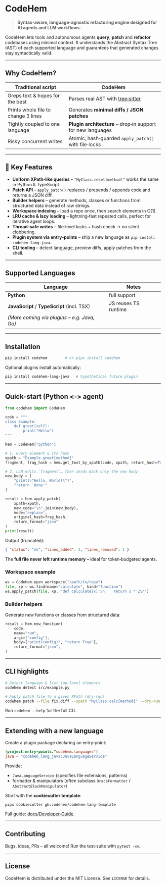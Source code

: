 # CodeHem

> **Syntax‑aware, language‑agnostic refactoring engine designed for AI agents and LLM workflows.**

CodeHem lets tools and autonomous agents **query**, **patch** and **refactor** codebases using minimal context. It understands the Abstract Syntax Tree (AST) of each supported language and guarantees that generated changes stay syntactically valid.

---

## Why CodeHem?

| Traditional script                  | **CodeHem**                                                        |
| ----------------------------------- | ------------------------------------------------------------------ |
| Greps text & hopes for the best     | Parses real AST with [tree‑sitter](https://tree-sitter.github.io/) |
| Prints whole file to change 3 lines | Generates **minimal diffs / JSON patches**                         |
| Tightly coupled to one language     | **Plugin architecture** – drop‑in support for new languages        |
| Risky concurrent writes             | Atomic, hash‑guarded `apply_patch()` with file‑locks               |

---

## 🔑 Key Features

* **Uniform XPath‑like queries** – `"MyClass.reset[method]"` works the same in Python & TypeScript.
* **Patch API** – `apply_patch()` replaces / prepends / appends code and returns a JSON diff.
* **Builder helpers** – generate methods, classes or functions from structured data instead of raw strings.
* **Workspace indexing** – load a repo once, then search elements in O(1).
* **LRU cache & lazy loading** – lightning‑fast repeated calls, perfect for iterative agent loops.
* **Thread‑safe writes** – file‑level locks + hash check → no silent clobbering.
* **Plugin system via entry‑points** – ship a new language as `pip install codehem‑lang‑java`.
* **CLI tooling** – detect language, preview diffs, apply patches from the shell.

---

## Supported Languages

| Language                                    | Notes                |
| ------------------------------------------- | -------------------- |
| **Python**                                  | full support         |
| **JavaScript** / **TypeScript** (incl. TSX) | JS reuses TS runtime |
| *(More coming via plugins – e.g. Java, Go)* |                      |

---

## Installation

```bash
pip install codehem        # or pipx install codehem
```

Optional plugins install automatically:

```bash
pip install codehem‑lang‑java   # hypothetical future plugin
```

---

## Quick‑start (Python <‑> agent)

```python
from codehem import CodeHem

code = """
class Example:
    def greet(self):
        print("Hello")
"""

hem = CodeHem("python")

# 1. Query element & its hash
xpath = "Example.greet[method]"
fragment, frag_hash = hem.get_text_by_xpath(code, xpath, return_hash=True)

# 2. LLM edits `fragment`… then sends back only the new body
new_body = [
    "print(\"Hello, World!\")",
    "return 'done'"
]

result = hem.apply_patch(
    xpath=xpath,
    new_code="\n".join(new_body),
    mode="replace",
    original_hash=frag_hash,
    return_format="json"
)
print(result)
```

Output (truncated):

```json
{ "status": "ok", "lines_added": 2, "lines_removed": 1 }
```

The **full file never left runtime memory** – ideal for token‑budgeted agents.

### Workspace example
```python
ws = CodeHem.open_workspace("/path/to/repo")
file, xp = ws.find(name="calculate", kind="function")
ws.apply_patch(file, xp, "def calculate(x):\n    return x * 2\n")
```

### Builder helpers

Generate new functions or classes from structured data:

```python
result = hem.new_function(
    code,
    name="run",
    args=["config"],
    body=["print(config)", "return True"],
    return_format="json",
)
``` 

---

## CLI highlights

```bash
# Detect language & list top‑level elements
codehem detect src/example.py

# Apply patch file to a given XPath (dry‑run)
codehem patch --file fix.diff --xpath "MyClass.calc[method]" --dry-run
```

Run `codehem --help` for the full CLI.

---

## Extending with a new language

Create a plugin package declaring an entry‑point:

```toml
[project.entry-points."codehem.languages"]
java = "codehem_lang_java:JavaLanguageService"
```

Provide:

* `JavaLanguageService` (specifies file extensions, patterns)
* formatter & manipulators (often subclass `BraceFormatter` / `AbstractBlockManipulator`)

Start with the **cookiecutter template**:

```
pipx cookiecutter gh:codehem/codehem-lang-template
```

Full guide: [docs/Developer‑Guide](docs/Developer-Guide.md).

---

## Contributing

Bugs, ideas, PRs – all welcome!  Run the test‑suite with `pytest -xv`.

---

## License

CodeHem is distributed under the MIT License. See `LICENSE` for details.
